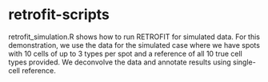 # retrofit-scripts

retrofit_simulation.R shows how to run RETROFIT for simulated data. For this demonstration, we use the data for the simulated case where we have spots with 10 cells of up to 3 types per spot and a reference of all 10 true cell types provided. We deconvolve the data and annotate results using single-cell reference.
